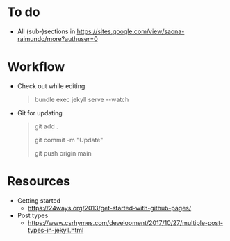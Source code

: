 # To do

- All (sub-)sections in 
  https://sites.google.com/view/saona-raimundo/more?authuser=0


# Workflow

- Check out while editing

  > bundle exec jekyll serve --watch

- Git for updating

  > git add .
  >
  > git commit -m "Update"
  >
  > git push origin main

# Resources

- Getting started
  - https://24ways.org/2013/get-started-with-github-pages/
- Post types
  - https://www.csrhymes.com/development/2017/10/27/multiple-post-types-in-jekyll.html